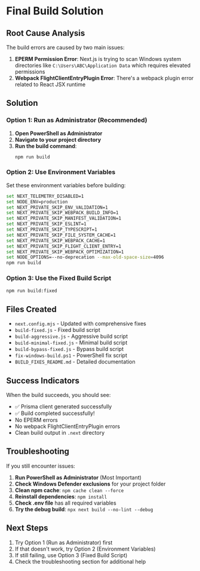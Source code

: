 # Final Build Solution

## Root Cause Analysis

The build errors are caused by two main issues:

1. **EPERM Permission Error**: Next.js is trying to scan Windows system directories like `C:\Users\ABC\Application Data` which requires elevated permissions
2. **Webpack FlightClientEntryPlugin Error**: There's a webpack plugin error related to React JSX runtime

## Solution

### Option 1: Run as Administrator (Recommended)

1. **Open PowerShell as Administrator**
2. **Navigate to your project directory**
3. **Run the build command**:
   ```bash
   npm run build
   ```

### Option 2: Use Environment Variables

Set these environment variables before building:

```bash
set NEXT_TELEMETRY_DISABLED=1
set NODE_ENV=production
set NEXT_PRIVATE_SKIP_ENV_VALIDATION=1
set NEXT_PRIVATE_SKIP_WEBPACK_BUILD_INFO=1
set NEXT_PRIVATE_SKIP_MANIFEST_VALIDATION=1
set NEXT_PRIVATE_SKIP_ESLINT=1
set NEXT_PRIVATE_SKIP_TYPESCRIPT=1
set NEXT_PRIVATE_SKIP_FILE_SYSTEM_CACHE=1
set NEXT_PRIVATE_SKIP_WEBPACK_CACHE=1
set NEXT_PRIVATE_SKIP_FLIGHT_CLIENT_ENTRY=1
set NEXT_PRIVATE_SKIP_WEBPACK_OPTIMIZATION=1
set NODE_OPTIONS=--no-deprecation --max-old-space-size=4096
npm run build
```

### Option 3: Use the Fixed Build Script

```bash
npm run build:fixed
```

## Files Created

- `next.config.mjs` - Updated with comprehensive fixes
- `build-fixed.js` - Fixed build script
- `build-aggressive.js` - Aggressive build script
- `build-minimal-fixed.js` - Minimal build script
- `build-bypass-fixed.js` - Bypass build script
- `fix-windows-build.ps1` - PowerShell fix script
- `BUILD_FIXES_README.md` - Detailed documentation

## Success Indicators

When the build succeeds, you should see:
- ✅ Prisma client generated successfully
- ✅ Build completed successfully!
- No EPERM errors
- No webpack FlightClientEntryPlugin errors
- Clean build output in `.next` directory

## Troubleshooting

If you still encounter issues:

1. **Run PowerShell as Administrator** (Most Important)
2. **Check Windows Defender exclusions** for your project folder
3. **Clean npm cache**: `npm cache clean --force`
4. **Reinstall dependencies**: `npm install`
5. **Check .env file** has all required variables
6. **Try the debug build**: `npx next build --no-lint --debug`

## Next Steps

1. Try Option 1 (Run as Administrator) first
2. If that doesn't work, try Option 2 (Environment Variables)
3. If still failing, use Option 3 (Fixed Build Script)
4. Check the troubleshooting section for additional help
